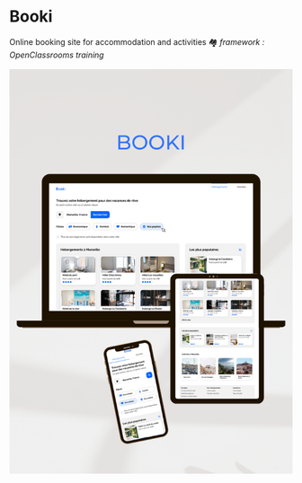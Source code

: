 # Booki
Online booking site for accommodation and activities 🏘
_framework : OpenClassrooms training_ 
<br><br>
![alt text](/images/Booki-MockUp.png)
